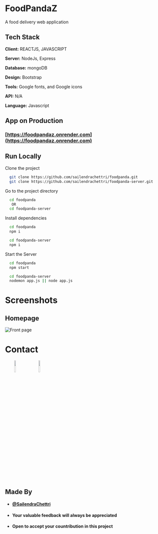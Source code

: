 # FoodPandaZ
A food delivery web application


## Tech Stack

**Client:** REACTJS, JAVASCRIPT

**Server:** NodeJs, Express

**Database:** mongoDB

**Design:** Bootstrap

**Tools:** Google fonts, and Google icons

**API:**  N/A

**Language:** Javascript
  
## App on Production
### [https://foodpandaz.onrender.com](https://foodpandaz.onrender.com)


## Run Locally

Clone the project

```bash
  git clone https://github.com/sailendrachettri/foodpanda.git
  git clone https://github.com/sailendrachettri/foodpanda-server.git
```

Go to the project directory

```bash 
  cd foodpanda
   OR 
  cd foodpanda-server

```

Install dependencies

```bash
  cd foodpanda
  npm i

  cd foodpanda-server
  npm i
```

Start the Server

```bash
  cd foodpanda
  npm start

  cd foodpanda-server
  nodemon app.js || node app.js
```

# Screenshots
## Homepage
<p><img src="https://drive.google.com/uc?export=view&id=1Kh49RIaB0oIX-9Cfu-f170wxvaJZa3f7" alt="Front page"></p>

# Contact
<p><span style="margin-right: 30px;"></span><a href="https://www.linkedin.com/in/sailendrachettri/"><img target="_blank" src="https://cdn.jsdelivr.net/gh/devicons/devicon/icons/linkedin/linkedin-original.svg" style="width: 10%;"></a><span style="margin-right: 30px;"></span><a href="https://github.com/sailendrachettri/"><img target="_blank" src="https://cdn.jsdelivr.net/gh/devicons/devicon/icons/github/github-original.svg" style="width: 10%;"></a></p>


## Made By
- #### [@SailendraChettri](https://instagram.com/01_sailendra)
- #### Your valuable feedback will always be appreciated
- #### Open to accept your countribution in this project
